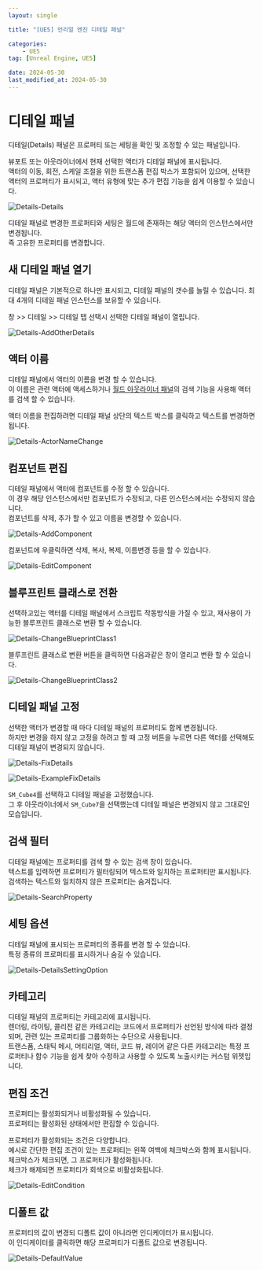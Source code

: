 ```yaml
---
layout: single

title: "[UE5] 언리얼 엔진 디테일 패널"

categories:
    - UE5
tag: [Unreal Engine, UE5]

date: 2024-05-30
last_modified_at: 2024-05-30
---
```


# 디테일 패널

디테일(Details) 패널은 프로퍼티 또는 세팅을 확인 및 조정할 수 있는 패널입니다.

뷰포트 또는 아웃라이너에서 현재 선택한 액터가 디테일 패널에 표시됩니다.  
액터의 이동, 회전, 스케일 조절을 위한 트랜스폼 편집 박스가 포함되어 있으며, 선택한 액터의 프로퍼티가 표시되고, 액터 유형에 맞는 추가 편집 기능을 쉽게 이용할 수 있습니다.

![Details-Details]({{site.url}}/images/ue5/ue5/2024-05-30-Details/Details-Details.PNG)

디테일 패널로 변경한 프로퍼티와 세팅은 월드에 존재하는 해당 액터의 인스턴스에서만 변경됩니다.  
즉 고유한 프로퍼티를 변경합니다.

## 새 디테일 패널 열기

디테일 패널은 기본적으로 하나만 표시되고, 디테일 패널의 갯수를 늘릴 수 있습니다.
최대 4개의 디테일 패널 인스턴스를 보유할 수 있습니다.

창 >> 디테일 >> 디테일 탭 선택시 선택한 디테일 패널이 열립니다.

![Details-AddOtherDetails]({{site.url}}/images/ue5/ue5/2024-05-30-Details/Details-AddOtherDetails.PNG)

## 액터 이름

디테일 패널에서 액터의 이름을 변경 할 수 있습니다.  
이 이름은 관련 액터에 액세스하거나 [월드 아웃라이너 패널](https://dev.epicgames.com/documentation/ko-kr/unreal-engine/outliner-in-unreal-engine)의 검색 기능을 사용해 액터를 검색 할 수 있습니다.

액터 이름을 편집하려면 디테일 패널 상단의 텍스트 박스를 클릭하고 텍스트를 변경하면 됩니다.

![Details-ActorNameChange]({{site.url}}/images/ue5/ue5/2024-05-30-Details/Details-ActorNameChange.PNG)

## 컴포넌트 편집

디테일 패널에서 액터에 컴포넌트를 수정 할 수 있습니다.  
이 경우 해당 인스턴스에서만 컴포넌트가 수정되고, 다른 인스턴스에서는 수정되지 않습니다.  
컴포넌트를 삭제, 추가 할 수 있고 이름을 변경할 수 있습니다.

![Details-AddComponent]({{site.url}}/images/ue5/ue5/2024-05-30-Details/Details-AddComponent.PNG)

컴포넌트에 우클릭하면 삭제, 복사, 복제, 이름변경 등을 할 수 있습니다.

![Details-EditComponent]({{site.url}}/images/ue5/ue5/2024-05-30-Details/Details-EditComponent.PNG)

## 블루프린트 클래스로 전환

선택하고있는 액터를 디테일 패널에서 스크립트 작동방식을 가질 수 있고, 재사용이 가능한 블루프린트 클래스로 변환 할 수 있습니다.

![Details-ChangeBlueprintClass1]({{site.url}}/images/ue5/ue5/2024-05-30-Details/Details-ChangeBlueprintClass1.PNG)

블루프린트 클래스로 변환 버튼을 클릭하면 다음과같은 창이 열리고 변환 할 수 있습니다.

![Details-ChangeBlueprintClass2]({{site.url}}/images/ue5/ue5/2024-05-30-Details/Details-ChangeBlueprintClass2.PNG)

## 디테일 패널 고정

선택한 액터가 변경할 때 마다 디테일 패널의 프로퍼티도 함께 변경됩니다.  
하지만 변경을 하지 않고 고정을 하려고 할 때 고정 버튼을 누르면 다른 액터를 선택해도 디테일 패널이 변경되지 않습니다.

![Details-FixDetails]({{site.url}}/images/ue5/ue5/2024-05-30-Details/Details-FixDetails.PNG)

![Details-ExampleFixDetails]({{site.url}}/images/ue5/ue5/2024-05-30-Details/Details-ExampleFixDetails.PNG)

`SM_Cube4`를 선택하고 디테일 패널을 고정했습니다.  
그 후 아웃라이너에서 `SM_Cube7`을 선택했는데 디테일 패널은 변경되지 않고 그대로인 모습입니다.

## 검색 필터

디테일 패널에는 프로퍼티를 검색 할 수 있는 검색 창이 있습니다.  
텍스트를 입력하면 프로퍼티가 필터링되어 텍스트와 일치하는 프로퍼티만 표시됩니다.  
검색하는 텍스트와 일치하지 않은 프로퍼티는 숨겨집니다.

![Details-SearchProperty]({{site.url}}/images/ue5/ue5/2024-05-30-Details/Details-SearchProperty.PNG)

## 세팅 옵션

디테일 패널에 표시되는 프로퍼티의 종류를 변경 할 수 있습니다.  
특정 종류의 프로퍼티를 표시하거나 숨길 수 있습니다.

![Details-DetailsSettingOption]({{site.url}}/images/ue5/ue5/2024-05-30-Details/Details-DetailsSettingOption.PNG)

## 카테고리

디테일 패널의 프로퍼티는 카테고리에 표시됩니다.  
렌더링, 라이팅, 콜리전 같은 카테고리는 코드에서 프로퍼티가 선언된 방식에 따라 결정되며, 관련 있는 프로퍼티를 그룹화하는 수단으로 사용됩니다.  
트랜스폼, 스태틱 메시, 머티리얼, 액터, 코드 뷰, 레이어 같은 다른 카테고리는 특정 프로퍼티나 함수 기능을 쉽게 찾아 수정하고 사용할 수 있도록 노출시키는 커스텀 위젯입니다.

## 편집 조건

프로퍼티는 활성화되거나 비활성화될 수 있습니다.  
프로퍼티는 활성화된 상태에서만 편집할 수 있습니다.

프로퍼티가 활성화되는 조건은 다양합니다.  
예시로 간단한 편집 조건이 있는 프로퍼티는 왼쪽 여백에 체크박스와 함께 표시됩니다.  
체크박스가 체크되면, 그 프로퍼티가 활성화됩니다.  
체크가 해제되면 프로퍼티가 회색으로 비활성화됩니다.

![Details-EditCondition]({{site.url}}/images/ue5/ue5/2024-05-30-Details/Details-EditCondition.PNG)

## 디폴트 값

프로퍼티의 값이 변경되 디폴트 값이 아니라면 인디케이터가 표시됩니다.  
이 인디케이터를 클릭하면 해당 프로퍼티가 디폴트 값으로 변경됩니다.

![Details-DefaultValue]({{site.url}}/images/ue5/ue5/2024-05-30-Details/Details-DefaultValue.PNG)